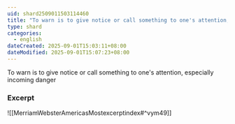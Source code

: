```yaml
---
uid: shard2509011503114460
title: "To warn is to give notice or call something to one's attention, especially incoming danger"
type: shard
categories:
  - english
dateCreated: 2025-09-01T15:03:11+08:00
dateModified: 2025-09-01T15:07:23+08:00
---
```

To warn is to give notice or call something to one's attention, especially incoming danger

### Excerpt
![[MerriamWebsterAmericasMostexcerptindex#^vym49]]